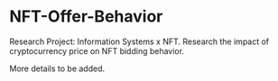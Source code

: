 # NFT-Offer-Behavior
Research Project: Information Systems x NFT. Research the impact of cryptocurrency price on NFT bidding behavior.

More details to be added.

